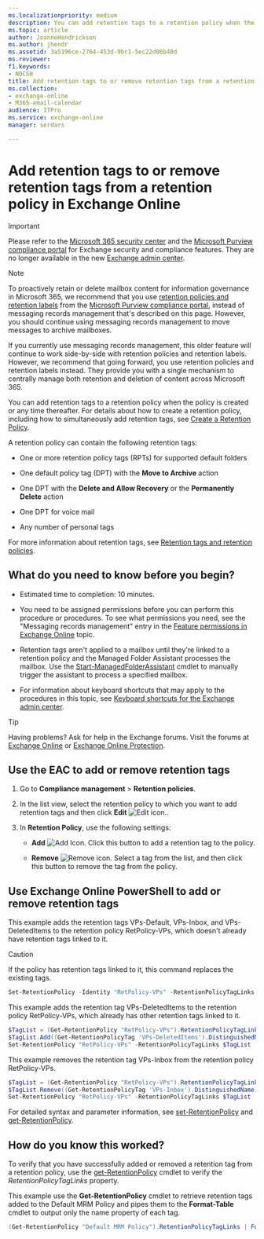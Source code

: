 ```yaml
---
ms.localizationpriority: medium
description: You can add retention tags to a retention policy when the policy is created or any time thereafter. For details about how to create a retention policy, including how to simultaneously add retention tags, see Create a Retention Policy.
ms.topic: article
author: JoanneHendrickson
ms.author: jhendr
ms.assetid: 3a5196ce-2764-453d-9bc1-5ec22d06b40d
ms.reviewer: 
f1.keywords:
- NOCSH
title: Add retention tags to or remove retention tags from a retention policy in Exchange Online
ms.collection: 
- exchange-online
- M365-email-calendar
audience: ITPro
ms.service: exchange-online
manager: serdars

---
```


# Add retention tags to or remove retention tags from a retention policy in Exchange Online

> [!IMPORTANT]
> Please refer to the [Microsoft 365 security center](https://security.microsoft.com/homepage) and the [Microsoft Purview compliance portal](https://compliance.microsoft.com/homepage) for Exchange security and compliance features. They are no longer available in the new [Exchange admin center](https://admin.exchange.microsoft.com).

> [!NOTE]
> To proactively retain or delete mailbox content for information governance in Microsoft 365, we recommend that you use [retention policies and retention labels](/microsoft-365/compliance/retention) from the [Microsoft Purview compliance portal](https://compliance.microsoft.com), instead of messaging records management that's described on this page. However, you should continue using messaging records management to move messages to archive mailboxes.
> 
> If you currently use messaging records management, this older feature will continue to work side-by-side with retention policies and retention labels. However, we recommend that going forward, you use retention policies and retention labels instead. They provide you with a single mechanism to centrally manage both retention and deletion of content across Microsoft 365.

You can add retention tags to a retention policy when the policy is created or any time thereafter. For details about how to create a retention policy, including how to simultaneously add retention tags, see [Create a Retention Policy](create-a-retention-policy.md).

A retention policy can contain the following retention tags:

- One or more retention policy tags (RPTs) for supported default folders

- One default policy tag (DPT) with the **Move to Archive** action

- One DPT with the **Delete and Allow Recovery** or the **Permanently Delete** action

- One DPT for voice mail

- Any number of personal tags

For more information about retention tags, see [Retention tags and retention policies](retention-tags-and-policies.md).

## What do you need to know before you begin?

- Estimated time to completion: 10 minutes.

- You need to be assigned permissions before you can perform this procedure or procedures. To see what permissions you need, see the "Messaging records management" entry in the [Feature permissions in Exchange Online](../../permissions-exo/feature-permissions.md) topic.

- Retention tags aren't applied to a mailbox until they're linked to a retention policy and the Managed Folder Assistant processes the mailbox. Use the [Start-ManagedFolderAssistant](/powershell/module/exchange/start-managedfolderassistant) cmdlet to manually trigger the assistant to process a specified mailbox.

- For information about keyboard shortcuts that may apply to the procedures in this topic, see [Keyboard shortcuts for the Exchange admin center](../../accessibility/keyboard-shortcuts-in-admin-center.md).

> [!TIP]
> Having problems? Ask for help in the Exchange forums. Visit the forums at [Exchange Online](https://social.technet.microsoft.com/forums/msonline/home?forum=onlineservicesexchange) or [Exchange Online Protection](https://social.technet.microsoft.com/forums/forefront/home?forum=FOPE).

## Use the EAC to add or remove retention tags

1. Go to **Compliance management** \> **Retention policies**.

2. In the list view, select the retention policy to which you want to add retention tags and then click **Edit** ![Edit icon.](../../media/ITPro_EAC_EditIcon.gif).

3. In **Retention Policy**, use the following settings:

   - **Add** ![Add Icon.](../../media/ITPro_EAC_AddIcon.gif) Click this button to add a retention tag to the policy.

   - **Remove** ![Remove icon.](../../media/ITPro_EAC_RemoveIcon.gif) Select a tag from the list, and then click this button to remove the tag from the policy.

## Use Exchange Online PowerShell to add or remove retention tags

This example adds the retention tags VPs-Default, VPs-Inbox, and VPs-DeletedItems to the retention policy RetPolicy-VPs, which doesn't already have retention tags linked to it.

> [!CAUTION]
> If the policy has retention tags linked to it, this command replaces the existing tags.

```PowerShell
Set-RetentionPolicy -Identity "RetPolicy-VPs" -RetentionPolicyTagLinks "VPs-Default","VPs-Inbox","VPs-DeletedItems"
```

This example adds the retention tag VPs-DeletedItems to the retention policy RetPolicy-VPs, which already has other retention tags linked to it.

```PowerShell
$TagList = (Get-RetentionPolicy "RetPolicy-VPs").RetentionPolicyTagLinks
$TagList.Add((Get-RetentionPolicyTag 'VPs-DeletedItems').DistinguishedName)
Set-RetentionPolicy "RetPolicy-VPs" -RetentionPolicyTagLinks $TagList
```

This example removes the retention tag VPs-Inbox from the retention policy RetPolicy-VPs.

```PowerShell
$TagList = (Get-RetentionPolicy "RetPolicy-VPs").RetentionPolicyTagLinks
$TagList.Remove((Get-RetentionPolicyTag 'VPs-Inbox').DistinguishedName)
Set-RetentionPolicy "RetPolicy-VPs" -RetentionPolicyTagLinks $TagList
```

For detailed syntax and parameter information, see [set-RetentionPolicy](/powershell/module/exchange/set-retentionpolicy) and [get-RetentionPolicy](/powershell/module/exchange/get-retentionpolicy).

## How do you know this worked?

To verify that you have successfully added or removed a retention tag from a retention policy, use the [get-RetentionPolicy](/powershell/module/exchange/get-retentionpolicy) cmdlet to verify the _RetentionPolicyTagLinks_ property.

This example use the **Get-RetentionPolicy** cmdlet to retrieve retention tags added to the Default MRM Policy and pipes them to the **Format-Table** cmdlet to output only the name property of each tag.

```PowerShell
(Get-RetentionPolicy "Default MRM Policy").RetentionPolicyTagLinks | Format-Table name
```
